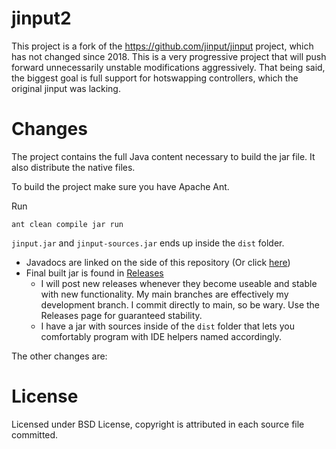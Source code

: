 # jinput2
This project is a fork of the https://github.com/jinput/jinput project, which has not changed since 2018. This is a very progressive project that will push forward unnecessarily unstable modifications aggressively. That being said, the biggest goal is full support for hotswapping controllers, which the original jinput was lacking.

# Changes
The project contains the full Java content necessary to build the jar file. It also distribute the native files.

To build the project make sure you have Apache Ant.

Run
```
ant clean compile jar run
```
`jinput.jar` and `jinput-sources.jar` ends up inside the `dist` folder.

- Javadocs are linked on the side of this repository (Or click [here](https://sigonasr2.github.io/jinput2.10/))
- Final built jar is found in [Releases](https://github.com/sigonasr2/jinput2.10/releases)
   - I will post new releases whenever they become useable and stable with new functionality. My main branches are effectively my development branch. I commit directly to main, so be wary. Use the Releases page for guaranteed stability.
   - I have a jar with sources inside of the `dist` folder that lets you comfortably program with IDE helpers named accordingly.

The other changes are:

# License
Licensed under BSD License, copyright is attributed in each source file committed.
